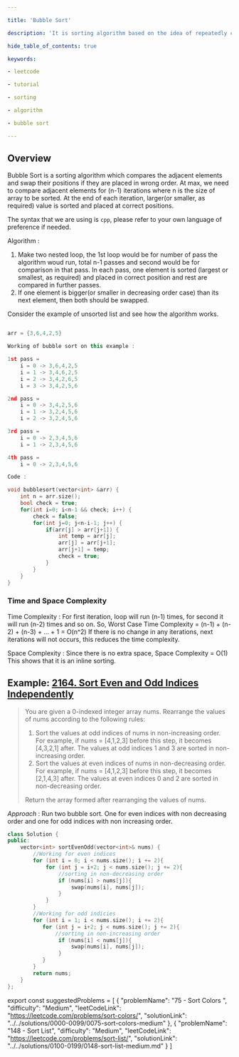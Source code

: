 ```yaml
---

title: 'Bubble Sort'

description: 'It is sorting algorithm based on the idea of repeatedly comparing pairs of adjacent elements and then swapping their positions if they exist in the wrong order.'

hide_table_of_contents: true

keywords:

- leetcode

- tutorial

- sorting

- algorithm

- bubble sort

---
```


  

<TutorialAuthors  names="@RadhikaChhabra17"/>

  

## Overview

  

Bubble Sort is a sorting algorithm which compares the adjacent elements and swap their positions if they are placed in wrong order. At max, we need to compare adjacent elements for (n-1) iterations where n is the size of array to be sorted. At the end of each iteration, larger(or smaller, as required) value is sorted and placed at correct positions.

  

The syntax that we are using is `cpp`, please refer to your own language of preference if needed.

Algorithm :
1. Make two nested loop, the 1st loop would be for number of pass the algorithm woud run, total n-1 passes and second would be for comparison in that pass. In each pass, one element is sorted (largest or smallest, as required) and placed in correct position and rest are compared in further passes.
2. If one element is bigger(or smaller in decreasing order case) than its next element, then both should be swapped. 


  

Consider the example of unsorted list and see how the algorithm works.

  

```c++

arr = {3,6,4,2,5}

Working of bubble sort on this example : 

1st pass =
	i = 0 -> 3,6,4,2,5
	i = 1 -> 3,4,6,2,5
	i = 2 -> 3,4,2,6,5
	i = 3 -> 3,4,2,5,6

2nd pass = 
	i = 0 -> 3,4,2,5,6
	i = 1 -> 3,2,4,5,6
	i = 2 -> 3,2,4,5,6

3rd pass = 
	i = 0 -> 2,3,4,5,6
	i = 1 -> 2,3,4,5,6

4th pass =
	i = 0 -> 2,3,4,5,6

Code :

void bubblesort(vector<int> &arr) {
	int n = arr.size();
	bool check = true;
	for(int i=0; i<n-1 && check; i++) {
		check = false;
		for(int j=0; j<n-i-1; j++) {
			if(arr[j] > arr[j+1]) {
				int temp = arr[j];
				arr[j] = arr[j+1];
				arr[j+1] = temp;
				check = true;
			}
		}
	}
}

```
### Time and Space Complexity

Time Complexity :
For first iteration, loop will run (n-1) times, for second it will run (n-2) times and so on.
So, Worst Case Time Complexity = (n-1) + (n-2) + (n-3) + ... + 1 = O(n^2)
If there is no change in any iterations, next iterations will not occurs, this reduces the time complexity.

Space Complexity :
Since there is no extra space, Space Complexity = O(1)
This shows that it is an inline sorting.

## Example: [2164. Sort Even and Odd Indices Independently](https://leetcode.com/problems/sort-even-and-odd-indices-independently/)

> You are given a 0-indexed integer array nums. Rearrange the values of nums according to the following rules:
>  1. Sort the values at odd indices of nums in non-increasing order. For example, if nums = [4,1,2,3] before this step, it becomes [4,3,2,1] after. The values at odd indices 1 and 3 are sorted in non-increasing order.
>  2. Sort the values at even indices of nums in non-decreasing order. For example, if nums = [4,1,2,3] before this step, it becomes [2,1,4,3] after. The values at even indices 0 and 2 are sorted in non-decreasing order.
>
>Return the array formed after rearranging the values of nums.

*Approach* : Run two bubble sort. One for even indices with non decreasing order and one for odd indices with non increasing order.

```c++
class Solution {
public:
    vector<int> sortEvenOdd(vector<int>& nums) {
        //Working for even indices
        for (int i = 0; i < nums.size(); i += 2){
            for (int j = i+2; j < nums.size(); j += 2){
                //sorting in non-decreasing order
                if (nums[i] > nums[j]){
                    swap(nums[i], nums[j]);
                }
            }
        }
        //Working for odd indicies
        for (int i = 1; i < nums.size(); i += 2){
           for (int j = i+2; j < nums.size(); j += 2){
               //sorting in non-increasing order
                if (nums[i] < nums[j]){
                    swap(nums[i], nums[j]);
                }
           }
        }
        return nums;
    }
};
```

export const suggestedProblems = [
  {
    "problemName": "75 -  Sort Colors ",
    "difficulty": "Medium",
    "leetCodeLink": "https://leetcode.com/problems/sort-colors/",
    "solutionLink": "../../solutions/0000-0099/0075-sort-colors-medium"
  },
  {
    "problemName": "148 - Sort List",
    "difficulty": "Medium",
    "leetCodeLink": "https://leetcode.com/problems/sort-list/",
    "solutionLink": "../../solutions/0100-0199/0148-sort-list-medium.md"
  }
]

<Table title="Suggested Problems" data={suggestedProblems} />
